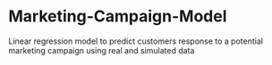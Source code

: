 # Marketing-Campaign-Model
Linear regression model to predict customers response to a potential marketing campaign using real and simulated data
